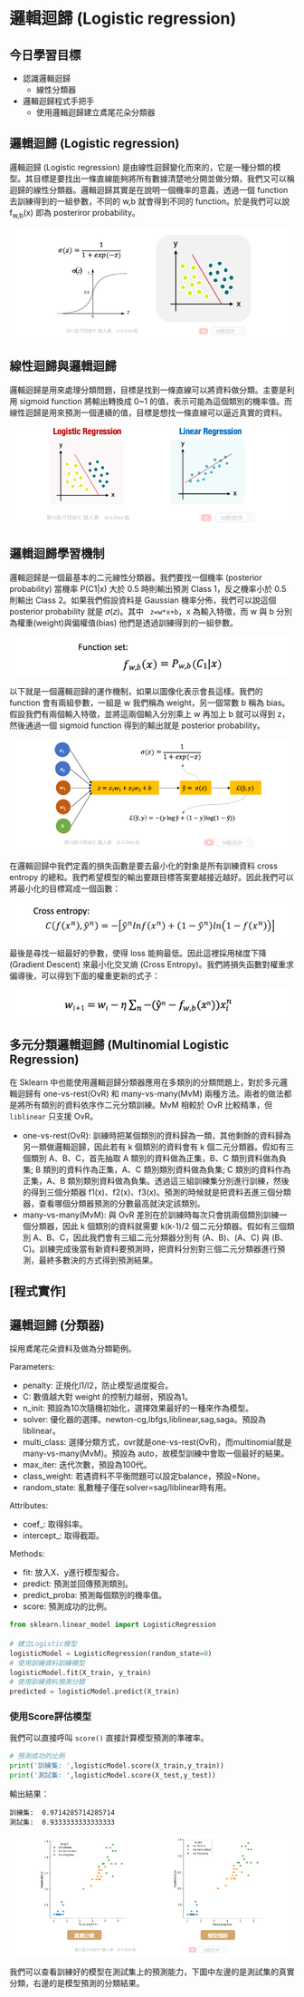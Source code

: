 # 邏輯迴歸 (Logistic regression)
## 今日學習目標
- 認識邏輯迴歸
    - 線性分類器
- 邏輯迴歸程式手把手
    - 使用邏輯迴歸建立鳶尾花朵分類器


## 邏輯迴歸 (Logistic regression)
邏輯迴歸 (Logistic regression) 是由線性迴歸變化而來的，它是一種分類的模型。其目標是要找出一條直線能夠將所有數據清楚地分開並做分類，我們又可以稱迴歸的線性分類器。邏輯迴歸其實是在說明一個機率的意義，透過一個 function 去訓練得到的一組參數，不同的 w,b 就會得到不同的 function。於是我們可以說 f<sub>w,b</sub>(x) 即為 posteriror probability。

![](./image/img9-1.png)


## 線性迴歸與邏輯迴歸
邏輯迴歸是用來處理分類問題，目標是找到一條直線可以將資料做分類。主要是利用 sigmoid function 將輸出轉換成 0~1 的值，表示可能為這個類別的機率值。而線性迴歸是用來預測一個連續的值，目標是想找一條直線可以逼近真實的資料。

![](./image/img9-2.png)

## 邏輯迴歸學習機制
邏輯迴歸是一個最基本的二元線性分類器。我們要找一個機率 (posterior probability) 當機率 P(C1|x) 大於 0.5 時則輸出預測 Class 1，反之機率小於 0.5 則輸出 Class 2。如果我們假設資料是 Gaussian 機率分佈，我們可以說這個 posterior probability 就是 𝜎(𝑧)。其中 ` z=w*x+b`，x 為輸入特徵，而 w 與 b 分別為權重(weight)與偏權值(bias) 他們是透過訓練得到的一組參數。

![](./image/img9-3.png)

以下就是一個邏輯迴歸的運作機制，如果以圖像化表示會長這樣。我們的 function 會有兩組參數，一組是 w 我們稱為 weight，另一個常數 b 稱為 bias。假設我們有兩個輸入特徵，並將這兩個輸入分別乘上 w 再加上 b 就可以得到 z，然後通過一個 sigmoid function 得到的輸出就是 posterior probability。

![](./image/img9-4.png)

在邏輯迴歸中我們定義的損失函數是要去最小化的對象是所有訓練資料 cross entropy 的總和。我們希望模型的輸出要跟目標答案要越接近越好。因此我們可以將最小化的目標寫成一個函數：

![](./image/img9-5.png)

最後是尋找一組最好的參數，使得 loss 能夠最低。因此這裡採用梯度下降 (Gradient Descent) 來最小化交叉熵 (Cross Entropy)。我們將損失函數對權重求偏導後，可以得到下面的權重更新的式子：

![](./image/img9-6.png)

## 多元分類邏輯迴歸 (Multinomial Logistic Regression)
在 Sklearn 中也能使用邏輯迴歸分類器應用在多類別的分類問題上，對於多元邏輯迴歸有 one-vs-rest(OvR) 和 many-vs-many(MvM) 兩種方法。兩者的做法都是將所有類別的資料依序作二元分類訓練。MvM 相較於 OvR 比較精準，但 `liblinear` 只支援 OvR。

- one-vs-rest(OvR): 訓練時把某個類別的資料歸為一類，其他剩餘的資料歸為另一類做邏輯迴歸，因此若有 k 個類別的資料會有 k 個二元分類器。假如有三個類別 A、B、C，首先抽取 A 類別的資料做為正集，B、C 類別資料做為負集; B 類別的資料作為正集，A、C 類別類別資料做為負集; C 類別的資料作為正集，A、B 類別類別資料做為負集。透過這三組訓練集分別進行訓練，然後的得到三個分類器 f1(x)、f2(x)、f3(x)。預測的時候就是把資料丟進三個分類器，查看哪個分類器預測的分數最高就決定該類別。
- many-vs-many(MvM): 與 OvR 差別在於訓練時每次只會挑兩個類別訓練一個分類器，因此 k 個類別的資料就需要 k(k-1)/2 個二元分類器。假如有三個類別 A、B、C，因此我們會有三組二元分類器分別有 (A、B)、(A、C) 與 (B、C)。訓練完成後當有新資料要預測時，把資料分別對三個二元分類器進行預測，最終多數決的方式得到預測結果。

## [程式實作]
## 邏輯迴歸 (分類器)
採用鳶尾花朵資料及做為分類範例。

Parameters:
- penalty: 正規化l1/l2，防止模型過度擬合。
- C: 數值越大對 weight 的控制力越弱，預設為1。
- n_init: 預設為10次隨機初始化，選擇效果最好的一種來作為模型。
- solver: 優化器的選擇。newton-cg,lbfgs,liblinear,sag,saga。預設為liblinear。
- multi_class: 選擇分類方式，ovr就是one-vs-rest(OvR)，而multinomial就是many-vs-many(MvM)。預設為 auto，故模型訓練中會取一個最好的結果。
- max_iter: 迭代次數，預設為100代。
- class_weight: 若遇資料不平衡問題可以設定balance，預設=None。
- random_state: 亂數種子僅在solver=sag/liblinear時有用。

Attributes:
- coef_: 取得斜率。
- intercept_: 取得截距。

Methods:
- fit: 放入X、y進行模型擬合。
- predict: 預測並回傳預測類別。
- predict_proba: 預測每個類別的機率值。
- score: 預測成功的比例。


```py
from sklearn.linear_model import LogisticRegression

# 建立Logistic模型
logisticModel = LogisticRegression(random_state=0)
# 使用訓練資料訓練模型
logisticModel.fit(X_train, y_train)
# 使用訓練資料預測分類
predicted = logisticModel.predict(X_train)
```

### 使用Score評估模型
我們可以直接呼叫 `score()` 直接計算模型預測的準確率。

```py
# 預測成功的比例
print('訓練集: ',logisticModel.score(X_train,y_train))
print('測試集: ',logisticModel.score(X_test,y_test))
```

輸出結果：
```
訓練集:  0.9714285714285714
測試集:  0.9333333333333333
```

![](./image/img9-7.png)

我們可以查看訓練好的模型在測試集上的預測能力，下圖中左邊的是測試集的真實分類，右邊的是模型預測的分類結果。